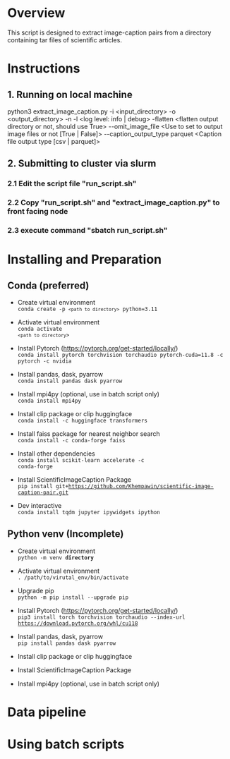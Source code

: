 # Overview
This script is designed to extract image-caption pairs from a directory containing tar files of scientific articles.

# Instructions
## 1. Running on local machine
python3 extract_image_caption.py -i <input_directory> -o <output_directory> -n <number of workers> -l <log level: info | debug> -flatten <flatten output directory or not, should use True> --omit_image_file <Use to set to output image files or not [True | False]> --caption_output_type parquet <Caption file output type [csv | parquet]>

## 2. Submitting to cluster via slurm
### 2.1 Edit the script file "run_script.sh"
### 2.2 Copy "run_script.sh" and "extract_image_caption.py" to front facing node
### 2.3 execute command "sbatch run_script.sh"


# Installing and Preparation
## Conda (preferred)
- Create virtual environment  
<code>conda create -p `<path to directory>` python=3.11 </code>
- Activate virtual environment  
<code>conda activate `<path to directory`></code>

- Install Pytorch (https://pytorch.org/get-started/locally/)  
<code>conda install pytorch torchvision torchaudio pytorch-cuda=11.8 -c pytorch -c nvidia</code>
- Install pandas, dask, pyarrow  
<code>conda install pandas dask pyarrow</code>
- Install mpi4py (optional, use in batch script only)  
<code>conda install mpi4py</code>
- Install clip package  or  clip huggingface  
<code>conda install -c huggingface transformers</code>
- Install faiss package for nearest neighbor search   
<code>conda install -c conda-forge faiss</code>   
- Install other dependencies  
<code>conda install scikit-learn accelerate -c conda-forge</code>
- Install ScientificImageCaption Package  
<code>pip install git+https://github.com/Khempawin/scientific-image-caption-pair.git</code>  

- Dev interactive  
<code>conda install tqdm jupyter ipywidgets ipython</code>

## Python venv (Incomplete)
- Create virtual environment  
<code>python -m venv __directory__ </code>
- Activate virtual environment  
<code>. /path/to/virutal_env/bin/activate</code>
- Upgrade pip  
<code>python -m pip install --upgrade pip</code>

- Install Pytorch (https://pytorch.org/get-started/locally/)  
<code>pip3 install torch torchvision torchaudio --index-url https://download.pytorch.org/whl/cu118</code>
- Install pandas, dask, pyarrow  
<code>pip install pandas dask pyarrow</code>
- Install clip package  or  clip huggingface
- Install ScientificImageCaption Package  


- Install mpi4py (optional, use in batch script only)

# Data pipeline

# Using batch scripts